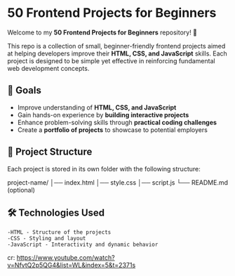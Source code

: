# 50 Frontend Projects for Beginners

Welcome to my **50 Frontend Projects for Beginners** repository! 🚀

This repo is a collection of small, beginner-friendly frontend projects aimed at helping developers improve their **HTML, CSS, and JavaScript** skills. Each project is designed to be simple yet effective in reinforcing fundamental web development concepts.

## 🎯 Goals

- Improve understanding of **HTML, CSS, and JavaScript**
- Gain hands-on experience by **building interactive projects**
- Enhance problem-solving skills through **practical coding challenges**
- Create a **portfolio of projects** to showcase to potential employers

## 📂 Project Structure

Each project is stored in its own folder with the following structure:

project-name/
│── index.html
│── style.css
│── script.js
└── README.md (optional)

##  🛠️ Technologies Used
	-HTML - Structure of the projects
	-CSS - Styling and layout
	-JavaScript - Interactivity and dynamic behavior

 cr: https://www.youtube.com/watch?v=NfvtQ2p5QG4&list=WL&index=5&t=2371s
